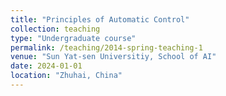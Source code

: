 ```yaml
---
title: "Principles of Automatic Control"
collection: teaching
type: "Undergraduate course"
permalink: /teaching/2014-spring-teaching-1
venue: "Sun Yat-sen Universitiy, School of AI"
date: 2024-01-01
location: "Zhuhai, China"
---
```

